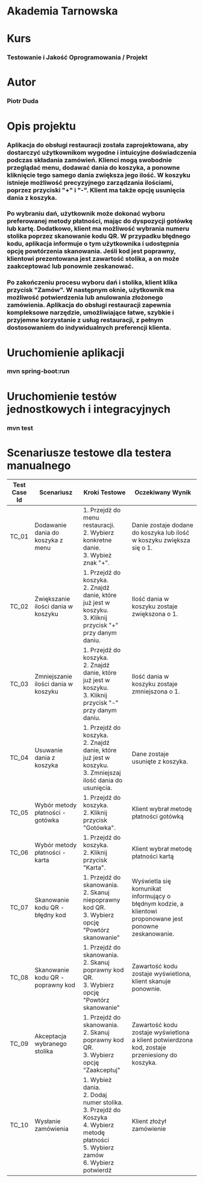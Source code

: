 # Akademia Tarnowska

# Kurs
### Testowanie i Jakość Oprogramowania / Projekt

# Autor
### Piotr Duda

# Opis projektu
### Aplikacja do obsługi restauracji została zaprojektowana, aby dostarczyć użytkownikom wygodne i intuicyjne doświadczenia podczas składania zamówień. Klienci mogą swobodnie przeglądać menu, dodawać dania do koszyka, a ponowne kliknięcie tego samego dania zwiększa jego ilość. W koszyku istnieje możliwość precyzyjnego zarządzania ilościami, poprzez przyciski "+" i "-". Klient ma także opcję usunięcia dania z koszyka.
### Po wybraniu dań, użytkownik może dokonać wyboru preferowanej metody płatności, mając do dyspozycji gotówkę lub kartę. Dodatkowo, klient ma możliwość wybrania numeru stolika poprzez skanowanie kodu QR. W przypadku błędnego kodu, aplikacja informuje o tym użytkownika i udostępnia opcję powtórzenia skanowania. Jeśli kod jest poprawny, klientowi prezentowana jest zawartość stolika, a on może zaakceptować lub ponownie zeskanować.
### Po zakończeniu procesu wyboru dań i stolika, klient klika przycisk "Zamów". W następnym oknie, użytkownik ma możliwość potwierdzenia lub anulowania złożonego zamówienia. Aplikacja do obsługi restauracji zapewnia kompleksowe narzędzie, umożliwiające łatwe, szybkie i przyjemne korzystanie z usług restauracji, z pełnym dostosowaniem do indywidualnych preferencji klienta.

# Uruchomienie aplikacji
### mvn spring-boot:run

# Uruchomienie testów jednostkowych i integracyjnych
### mvn test

# Scenariusze testowe dla testera manualnego

| Test<br/>Case Id | Scenariusz                          | Kroki Testowe                                                                                                                                              | Oczekiwany Wynik                                                                                         |
|------------------|-------------------------------------|------------------------------------------------------------------------------------------------------------------------------------------------------------|----------------------------------------------------------------------------------------------------------|
| TC_01            | Dodawanie dania do koszyka z menu   | 1. Przejdź do menu restauracji.  <br> 2. Wybierz konkretne danie.  <br> 3. Wybież znak "+".                                                                 | Danie zostaje dodane do koszyka lub ilość w koszyku zwiększa się o 1.                                    |
| TC_02            | Zwiększanie ilości dania w koszyku  | 1. Przejdź do koszyka.  <br> 2. Znajdź danie, które już jest w koszyku.  <br> 3. Kliknij przycisk "+" przy danym daniu.                                    | Ilość dania w koszyku zostaje zwiększona o 1.                                                            |
| TC_03            | Zmniejszanie ilości dania w koszyku | 1. Przejdź do koszyka.  <br> 2. Znajdź danie, które już jest w koszyku.  <br> 3. Kliknij przycisk "-" przy danym daniu.                                    | Ilość dania w koszyku zostaje zmniejszona o 1.                                                           |
| TC_04            | Usuwanie dania z koszyka            | 1. Przejdź do koszyka.  <br> 2. Znajdź danie, które już jest w koszyku.  <br> 3. Zmniejszaj ilość dania do usunięcia.                                      | Dane zostaje usunięte z koszyka.                                                                         |
| TC_05            | Wybór metody płatności - gotówka    | 1. Przejdź do koszyka.  <br> 2. Kliknij przycisk "Gotówka".                                                                                                | Klient wybrał metodę płatności gotówką                                                                   |
| TC_06            | Wybór metody płatności - karta      | 1. Przejdź do koszyka.  <br> 2. Kliknij przycisk "Karta".                                                                                                  | Klient wybrał metodę płatności kartą                                                                     |
| TC_07            | Skanowanie kodu QR - błędny kod     | 1. Przejdź do skanowania.  <br> 2. Skanuj niepoprawny kod QR. <br> 3. Wybierz opcję "Powtórz skanowanie"                                                   | Wyświetla się komunikat informujący o błędnym kodzie, a klientowi proponowane jest ponowne zeskanowanie. |
| TC_08            | Skanowanie kodu QR - poprawny kod   | 1. Przejdź do skanowania.  <br> 2. Skanuj poprawny kod QR. <br> 3. Wybierz opcję "Powtórz skanowanie"                                                      | Zawartość kodu zostaje wyświetlona, klient skanuje ponownie.                                             |
| TC_09            | Akceptacja wybranego stolika        | 1. Przejdź do skanowania.  <br> 2. Skanuj poprawny kod QR.  <br> 3. Wybierz opcję "Zaakceptuj"                                                             | Zawartość kodu zostaje wyświetlona a klient potwierdzona kod, zostaje przeniesiony do koszyka.           |
| TC_10            | Wysłanie zamówienia                 | 1. Wybież dania.  <br> 2. Dodaj numer stolika. <br> 3. Przejdź do Koszyka <br> 4. Wybierz metodę płatności <br> 5. Wybierz zamów <br> 6. Wybierz potwierdź | Klient złożył zamówienie                                                                                 |
